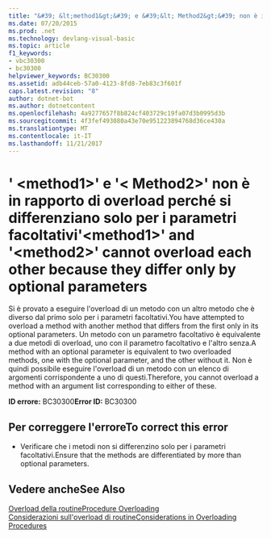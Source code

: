 ```yaml
---
title: "&#39; &lt;method1&gt;&#39; e &#39;&lt; Method2&gt;&#39; non è in rapporto di overload perché si differenziano solo per i parametri facoltativi"
ms.date: 07/20/2015
ms.prod: .net
ms.technology: devlang-visual-basic
ms.topic: article
f1_keywords:
- vbc30300
- bc30300
helpviewer_keywords: BC30300
ms.assetid: adb44ceb-57a0-4123-8fd8-7eb83c3f601f
caps.latest.revision: "8"
author: dotnet-bot
ms.author: dotnetcontent
ms.openlocfilehash: 4a9277657f8b824cf403729c19fa07d3b0995d3b
ms.sourcegitcommit: 4f3fef493080a43e70e951223894768d36ce430a
ms.translationtype: MT
ms.contentlocale: it-IT
ms.lasthandoff: 11/21/2017
---
```

# <a name="39ltmethod1gt39-and-39ltmethod2gt39-cannot-overload-each-other-because-they-differ-only-by-optional-parameters"></a><span data-ttu-id="b2fdf-102">&#39; &lt;method1&gt;&#39; e &#39;&lt; Method2&gt;&#39; non è in rapporto di overload perché si differenziano solo per i parametri facoltativi</span><span class="sxs-lookup"><span data-stu-id="b2fdf-102">&#39;&lt;method1&gt;&#39; and &#39;&lt;method2&gt;&#39; cannot overload each other because they differ only by optional parameters</span></span>
<span data-ttu-id="b2fdf-103">Si è provato a eseguire l'overload di un metodo con un altro metodo che è diverso dal primo solo per i parametri facoltativi.</span><span class="sxs-lookup"><span data-stu-id="b2fdf-103">You have attempted to overload a method with another method that differs from the first only in its optional parameters.</span></span> <span data-ttu-id="b2fdf-104">Un metodo con un parametro facoltativo è equivalente a due metodi di overload, uno con il parametro facoltativo e l'altro senza.</span><span class="sxs-lookup"><span data-stu-id="b2fdf-104">A method with an optional parameter is equivalent to two overloaded methods, one with the optional parameter, and the other without it.</span></span> <span data-ttu-id="b2fdf-105">Non è quindi possibile eseguire l'overload di un metodo con un elenco di argomenti corrispondente a uno di questi.</span><span class="sxs-lookup"><span data-stu-id="b2fdf-105">Therefore, you cannot overload a method with an argument list corresponding to either of these.</span></span>  
  
 <span data-ttu-id="b2fdf-106">**ID errore:** BC30300</span><span class="sxs-lookup"><span data-stu-id="b2fdf-106">**Error ID:** BC30300</span></span>  
  
## <a name="to-correct-this-error"></a><span data-ttu-id="b2fdf-107">Per correggere l'errore</span><span class="sxs-lookup"><span data-stu-id="b2fdf-107">To correct this error</span></span>  
  
-   <span data-ttu-id="b2fdf-108">Verificare che i metodi non si differenzino solo per i parametri facoltativi.</span><span class="sxs-lookup"><span data-stu-id="b2fdf-108">Ensure that the methods are differentiated by more than optional parameters.</span></span>  
  
## <a name="see-also"></a><span data-ttu-id="b2fdf-109">Vedere anche</span><span class="sxs-lookup"><span data-stu-id="b2fdf-109">See Also</span></span>  
 [<span data-ttu-id="b2fdf-110">Overload della routine</span><span class="sxs-lookup"><span data-stu-id="b2fdf-110">Procedure Overloading</span></span>](../../visual-basic/programming-guide/language-features/procedures/procedure-overloading.md)  
 [<span data-ttu-id="b2fdf-111">Considerazioni sull'overload di routine</span><span class="sxs-lookup"><span data-stu-id="b2fdf-111">Considerations in Overloading Procedures</span></span>](../../visual-basic/programming-guide/language-features/procedures/considerations-in-overloading-procedures.md)
